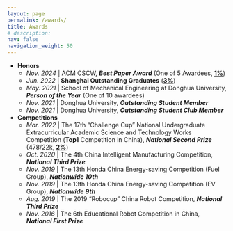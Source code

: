 ```yaml
---
layout: page
permalink: /awards/
title: Awards
# description:
nav: false
navigation_weight: 50
---
```


- <b>Honors</b>
  <ul style="padding-left: 20px;">
      <li><em>Nov. 2024</em> | ACM CSCW, <b><i>Best Paper Award</i></b> (One of 5 Awardees, <u><b>1%</b></u>)</li>
      <li><em>Jun. 2022</em> | <b>Shanghai Outstanding Graduates</b> (<u><b>3%</b></u>)</li>
      <li><em>May. 2021</em> | School of Mechanical Engineering at Donghua University, <b><i>Person of the Year</i></b> (One of 10 awardees)</li>
      <li><em>Nov. 2021</em> | Donghua University, <b><i>Outstanding Student Member</i></b></li>
      <li><em>Nov. 2021</em> | Donghua University, <b><i>Outstanding Student Club Member</i></b></li>
    </ul>
- <b>Competitions</b>
  <ul style="padding-left: 20px;">
      <li><em>Mar. 2022</em> | The 17th “Challenge Cup” National Undergraduate Extracurricular Academic Science and Technology Works Competition (<b>Top1</b> Competition in China), <b><i>National Second Prize</i></b> (478/22k, <u><b>2%</b></u>)</li>
      <li><em>Oct. 2020</em> | The 4th China Intelligent Manufacturing Competition, <b><i>National Third Prize</i></b></li>
      <li><em>Nov. 2019</em> | The 13th Honda China Energy-saving Competition (Fuel Group), <b><i>Nationwide 10th</i></b></li>
      <li><em>Nov. 2019</em> | The 13th Honda China Energy-saving Competition (EV Group), <b><i>Nationwide 9th</i></b></li>
      <li><em>Aug. 2019</em> | The 2019 “Robocup” China Robot Competition, <b><i>National Third Prize</i></b></li>
      <li><em>Nov. 2016</em> | The 6th Educational Robot Competition in China, <b><i>National First Prize</i></b></li>
    </ul>
   
  